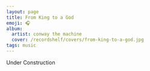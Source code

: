 ```yaml
---
layout: page
title: From King to a God
emoji: 🎧
album: 
  artist: conway the machine
  cover: /recordshelf/covers/from-king-to-a-god.jpg
tags: music
---
```


Under Construction